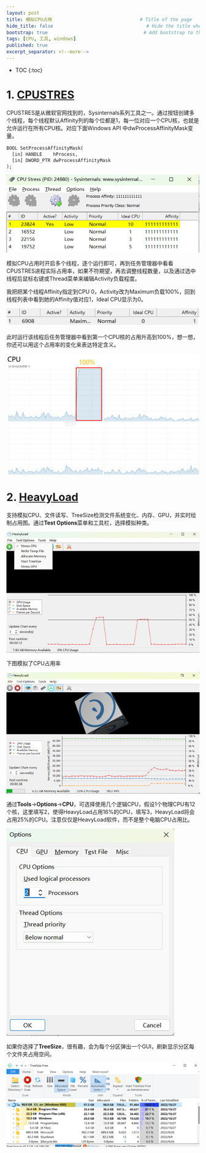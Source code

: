 ```yaml
---
layout: post
title: 模拟CPU占用                                # Title of the page
hide_title: false                                  # Hide the title when displaying the post, but shown in lists of posts
bootstrap: true                                   # Add bootstrap to the page
tags: [CPU, 工具, windows]
published: true
excerpt_separator: <!--more-->
---
```


<!--more-->
* TOC
{:toc}

# 1. [CPUSTRES](https://download.sysinternals.com/files/CPUSTRES.zip)

CPUSTRES是从微软官网找到的，Sysinternals系列工具之一。通过按钮创建多个线程，每个线程默认Affinity列的每个位都是1，每一位对应一个CPU核，也就是允许运行在所有CPU核。对应下面Windows API 中dwProcessAffinityMask变量。

```
BOOL SetProcessAffinityMask(
  [in] HANDLE    hProcess,
  [in] DWORD_PTR dwProcessAffinityMask
);
```

![cpustress](/assets/img/post/2022-10-27-cpu-overload/cpustress.png)

模拟CPU占用时开启多个线程，逐个运行即可，再到任务管理器中看看CPUSTRES进程实际占用率，如果不符期望，再去调整线程数量，以及通过选中线程后鼠标右键或Thread菜单来编辑Activity负载程度。

我把把某个线程Affinity指定到CPU 0，Activity改为Maximum负载100%，回到线程列表中看到她的Affinity值对应1，Ideal CPU显示为0。

![cpustress_affinity](/assets/img/post/2022-10-27-cpu-overload/cpustress_affinity.png)

此时运行该线程后任务管理器中看到第一个CPU核的占用升高到100%，想一想，你还可以用这个占用率的变化来表达特定含义。

![cpu0](/assets/img/post/2022-10-27-cpu-overload/cpustress_cpu0.png)

# 2. [HeavyLoad](https://downloads.jam-software.de/heavyload/HeavyLoad-x64-Setup.exe)

支持模拟CPU、文件读写、TreeSize检测文件系统变化、内存、GPU，并实时绘制占用图。通过**Test Options**菜单和工具栏，选择模拟种类。

![heavyload](/assets/img/post/2022-10-27-cpu-overload/heavyload.png)

下图模拟了CPU占用率

![heavyload_run](/assets/img/post/2022-10-27-cpu-overload/heavyload_run.png)

通过**Tools**->**Options**->**CPU**，可选择使用几个逻辑CPU，假设1个物理CPU有12个核，这里填写2，使得HeavyLoad占用16%的CPU，填写3，HeavyLoad将会占用25%的CPU。注意仅仅是HeavyLoad软件，而不是整个电脑CPU占用比。

![option_cpu](/assets/img/post/2022-10-27-cpu-overload/option_cpu.png)

如果你选择了**TreeSize**，很有趣，会为每个分区弹出一个GUI，刷新显示分区每个文件夹占用空间。

![treesize](/assets/img/post/2022-10-27-cpu-overload/treesize.png)

